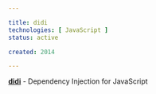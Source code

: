 ```yaml
---

title: didi
technologies: [ JavaScript ]
status: active

created: 2014

---
```



__[didi](https://github.com/nikku/didi)__ - Dependency Injection for JavaScript
